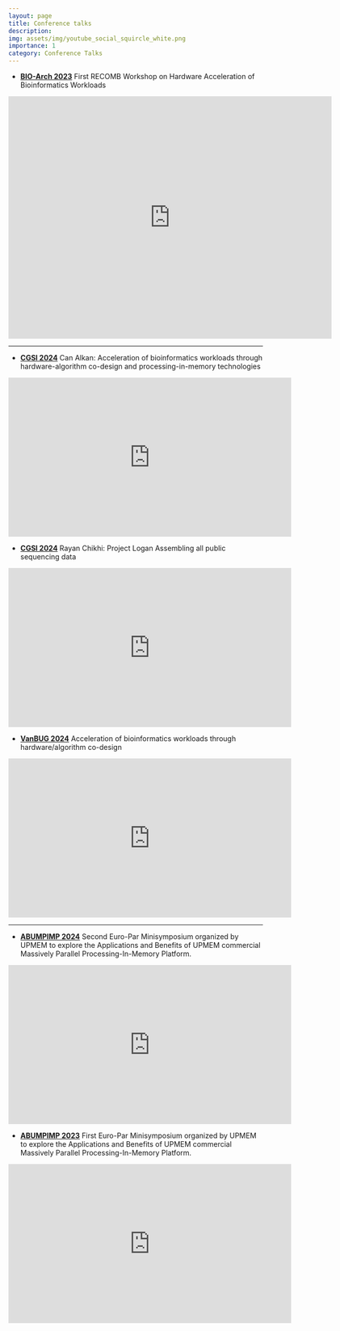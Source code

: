 ```yaml
---
layout: page
title: Conference talks
description: 
img: assets/img/youtube_social_squircle_white.png
importance: 1
category: Conference Talks
---
```


* **[BIO-Arch 2023](https://safari.ethz.ch/recomb23-arch-workshop/)** First RECOMB Workshop on Hardware Acceleration of Bioinformatics Workloads

<iframe width="640" height="480" src="https://www.youtube.com/embed/6ichXKktenw" title="YouTube video player" frameborder="0" allow="accelerometer; autoplay; clipboard-write; encrypted-media; gyroscope; picture-in-picture; web-share" allowfullscreen></iframe>

---

* **[CGSI 2024](https://computationalgenomics.bioinformatics.ucla.edu/resources/cgsi-2024/)** Can Alkan: Acceleration of bioinformatics workloads through hardware-algorithm co-design and processing-in-memory
 technologies
 
<iframe width="560" height="315" src="https://www.youtube.com/embed/2lSHTQbA7-s?si=RGuP4TbfkU6x1wlf" title="YouTube video player" frameborder="0" allow="accelerometer; autoplay; clipboard-write; encrypted-media; gyroscope; picture-in-picture; web-share" referrerpolicy="strict-origin-when-cross-origin" allowfullscreen></iframe>
 
* **[CGSI 2024](https://computationalgenomics.bioinformatics.ucla.edu/resources/cgsi-2024/)** Rayan Chikhi: Project Logan Assembling all public sequencing data
 
<iframe width="560" height="315" src="https://www.youtube.com/embed/H-8L_hFWXCQ?si=k0xT_zDkqAynflxW" title="YouTube video player" frameborder="0" allow="accelerometer; autoplay; clipboard-write; encrypted-media; gyroscope; picture-in-picture; web-share" referrerpolicy="strict-origin-when-cross-origin" allowfullscreen></iframe>

* **[VanBUG 2024](https://www.vanbug.org/archive/2024/2024-11-21/)** Acceleration of bioinformatics workloads through hardware/algorithm co-design

<iframe width="560" height="315" src="https://www.youtube.com/embed/1wOg8arUSiM?si=6mnvlnyeAGnOaEWM" title="YouTube video player" frameborder="0" allow="accelerometer; autoplay; clipboard-write; encrypted-media; gyroscope; picture-in-picture; web-share" referrerpolicy="strict-origin-when-cross-origin" allowfullscreen></iframe>

---

* **[ABUMPIMP 2024](https://www.upmem.com/abumpimp-2024/)** Second Euro-Par Minisymposium organized by UPMEM to explore the Applications and Benefits of UPMEM commercial Massively Parallel Processing-In-Memory Platform.

<iframe width="560" height="315" src="https://www.youtube.com/embed/videoseries?si=PlPmaRhaWTq_Tjs-&amp;list=PLmfpQIBoT3pPW4B5IdxKOmfnwkFpXi3ws" title="YouTube video player" frameborder="0" allow="accelerometer; autoplay; clipboard-write; encrypted-media; gyroscope; picture-in-picture; web-share" referrerpolicy="strict-origin-when-cross-origin" allowfullscreen></iframe>


* **[ABUMPIMP 2023](https://www.upmem.com/abumpimp-2023/)** First Euro-Par Minisymposium organized by UPMEM to explore the Applications and Benefits of UPMEM commercial Massively Parallel Processing-In-Memory Platform.

<iframe width="560" height="315" src="https://www.youtube.com/embed/videoseries?si=UHI-tk4xAI-del7S&amp;list=PLmfpQIBoT3pNGNOLWt1BTPmsmvnUbKn4Q" title="YouTube video player" frameborder="0" allow="accelerometer; autoplay; clipboard-write; encrypted-media; gyroscope; picture-in-picture; web-share" referrerpolicy="strict-origin-when-cross-origin" allowfullscreen></iframe>
